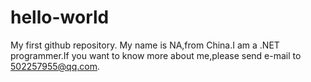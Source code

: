 # hello-world
My first github repository.
My name is NA,from China.I am a .NET programmer.If you want to know more about me,please send e-mail to 502257955@qq.com.
